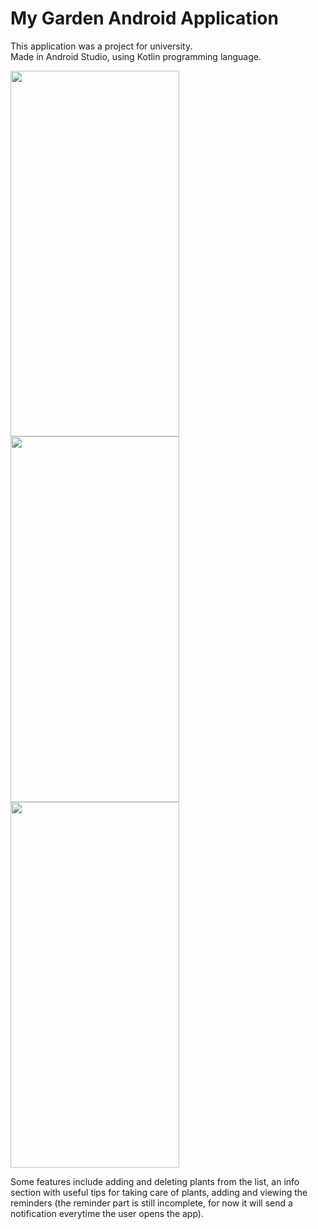 # My Garden Android Application

This application was a project for university. <br>
Made in Android Studio, using Kotlin programming language. 

<img src="https://i.imgur.com/eKbIIqg.jpg" width="270" height="585"> <img src="https://i.imgur.com/Y7iGhrI.jpg" width="270" height="585"> <img src="https://i.imgur.com/hKh8SsY.jpg" width="270" height="585"> 

Some features include adding and deleting plants from the list, an info section with useful tips for taking care of plants, adding and viewing the reminders (the reminder part is still incomplete, for now it will send a notification everytime the user opens the app).
